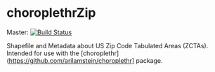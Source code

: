 # choroplethrZip

Master: [![Build Status](https://travis-ci.org/arilamstein/choroplethrZip.svg)](https://travis-ci.org/arilamstein/choroplethrZip)

Shapefile and Metadata about US Zip Code Tabulated Areas (ZCTAs). Intended for use with the [choroplethr](https://github.com/arilamstein/choroplethr] package.
